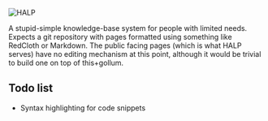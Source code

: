 ![HALP](http://www.veronicabelmont.com/wp/wp-content/uploads/2007/06/halp.jpg)

A stupid-simple knowledge-base system for people with limited needs. Expects a git repository with pages formatted using something like RedCloth or Markdown. The public facing pages (which is what HALP serves) have no editing mechanism at this point, although it would be trivial to build one on top of this+gollum.

## Todo list

* Syntax highlighting for code snippets